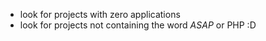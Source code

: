 - look for projects with zero applications
- look for projects not containing the word *ASAP* or PHP :D
